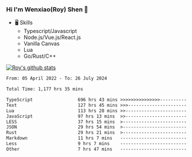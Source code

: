 ### Hi I'm Wenxiao(Roy) Shen 👋
- 🖥 Skills
  - Typescript/Javascript
  - Node.js/Vue.js/React.js
  - Vanilla Canvas
  - Lua
  - Go/Rust/C++

[![Roy's github stats](https://github-readme-stats.vercel.app/api?username=RoyShen12&show_icons=true&theme=radical&hide=prs,contribs)](https://github.com/anuraghazra/github-readme-stats)
<!--START_SECTION:waka-->

```txt
From: 05 April 2022 - To: 26 July 2024

Total Time: 1,177 hrs 35 mins

TypeScript                 696 hrs 43 mins >>>>>>>>>>>>>>>----------   58.78 %
Text                       127 hrs 45 mins >>>----------------------   10.78 %
Lua                        113 hrs 28 mins >>-----------------------   09.57 %
JavaScript                 97 hrs 13 mins  >>-----------------------   08.20 %
LESS                       37 hrs 15 mins  >------------------------   03.14 %
JSON                       29 hrs 54 mins  >------------------------   02.52 %
Rust                       29 hrs 21 mins  >------------------------   02.48 %
Markdown                   11 hrs 7 mins   -------------------------   00.94 %
Less                       9 hrs 7 mins    -------------------------   00.77 %
Other                      7 hrs 47 mins   -------------------------   00.66 %
```

<!--END_SECTION:waka-->
